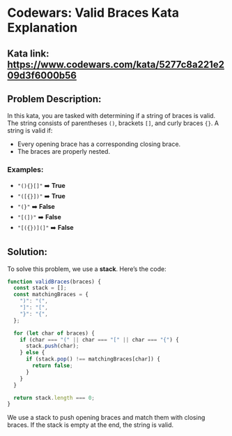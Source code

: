 # Codewars: Valid Braces Kata Explanation

## Kata link: https://www.codewars.com/kata/5277c8a221e209d3f6000b56

## Problem Description:

In this kata, you are tasked with determining if a string of braces is valid. The string consists of parentheses `()`, brackets `[]`, and curly braces `{}`. A string is valid if:

- Every opening brace has a corresponding closing brace.
- The braces are properly nested.

### Examples:

- `"(){}[]"` ➡️ **True**
- `"([{}])"` ➡️ **True**
- `"(}"` ➡️ **False**
- `"[(])"` ➡️ **False**
- `"[({})](]"` ➡️ **False**

## Solution:

To solve this problem, we use a **stack**. Here’s the code:

```javascript
function validBraces(braces) {
  const stack = [];
  const matchingBraces = {
    ")": "(",
    "]": "[",
    "}": "{",
  };

  for (let char of braces) {
    if (char === "(" || char === "[" || char === "{") {
      stack.push(char);
    } else {
      if (stack.pop() !== matchingBraces[char]) {
        return false;
      }
    }
  }

  return stack.length === 0;
}
```

We use a stack to push opening braces and match them with closing braces. If the stack is empty at the end, the string is valid.
